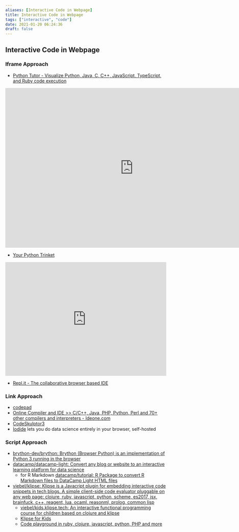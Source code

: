 ```yaml
---
aliases: [Interactive Code in Webpage]
title: Interactive Code in Webpage
tags: ["interactive", "code"]
date: 2021-01-20 06:24:36
draft: false
---
```


## Interactive Code in Webpage

### Iframe Approach

- [Python Tutor - Visualize Python, Java, C, C++, JavaScript, TypeScript, and Ruby code execution](https://pythontutor.com/)
<iframe width="800" height="500" frameborder="0" src="http://pythontutor.com/iframe-embed.html#code=def%20listSum%28numbers%29%3A%0A%20%20if%20not%20numbers%3A%0A%20%20%20%20return%200%0A%20%20else%3A%0A%20%20%20%20%28f,%20rest%29%20%3D%20numbers%0A%20%20%20%20return%20f%20%2B%20listSum%28rest%29%0A%0AmyList%20%3D%20%281,%20%282,%20%283,%20None%29%29%29%0Atotal%20%3D%20listSum%28myList%29&codeDivHeight=400&codeDivWidth=350&cumulative=false&curInstr=0&heapPrimitives=nevernest&origin=opt-frontend.js&py=3&rawInputLstJSON=%5B%5D&textReferences=false"> </iframe>

- [Your Python Trinket](https://trinket.io/python)
<iframe src="https://trinket.io/embed/python/3f5d48e981" width="100%" height="356" frameborder="0" marginwidth="0" marginheight="0" allowfullscreen></iframe>

- [Repl.it - The collaborative browser based IDE](https://repl.it/)

### Link Approach

- [codepad](http://codepad.org/)
- [Online Compiler and IDE >> C/C++, Java, PHP, Python, Perl and 70+ other compilers and interpreters - Ideone.com](https://www.ideone.com/)
- [CodeSkulptor3](https://py3.codeskulptor.org/)
- [Iodide](https://alpha.iodide.io/) lets you do data science entirely in your browser, self-hosted

### Script Approach

- [brython-dev/brython: Brython (Browser Python) is an implementation of Python 3 running in the browser](https://github.com/brython-dev/brython)
- [datacamp/datacamp-light: Convert any blog or website to an interactive learning platform for data science](https://github.com/datacamp/datacamp-light)
    - for R Markdown [datacamp/tutorial: R Package to convert R Markdown files to DataCamp Light HTML files](https://github.com/datacamp/tutorial)
- [viebel/klipse: Klipse is a Javacript plugin for embedding interactive code snippets in tech blogs. A simple client-side code evaluator pluggable on any web page: clojure, ruby, javascript, python, scheme, es2017, jsx, brainfuck, c++, reagent, lua, ocaml, reasonml, prolog, common lisp](https://github.com/viebel/klipse)
    - [viebel/kids.klipse.tech: An interactive functional programming course for children based on clojure and klipse](https://github.com/viebel/kids.klipse.tech)
    - [Klipse for Kids](http://kids.klipse.tech/)
    - [Code playground in ruby, clojure, javascript, python, PHP and more](https://blog.klipse.tech/klipse/2016/09/09/klipse-languages.html)
